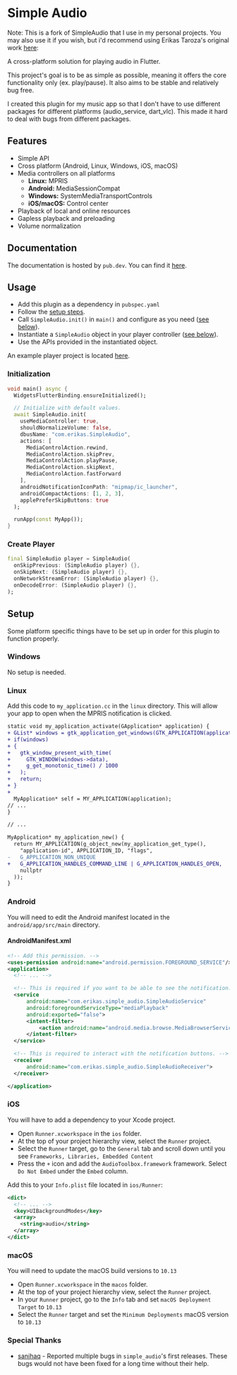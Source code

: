 # Simple Audio

Note: This is a fork of SimpleAudio that I use in my personal projects. You may also use it if you wish, 
but i'd recommend using Erikas Taroza's original work [here](https://pub.dev/packages/simple_audio): 

A cross-platform solution for playing audio in Flutter.

This project's goal is to be as simple as possible, meaning it offers the core functionality only (ex. play/pause).
It also aims to be stable and relatively bug free.

I created this plugin for my music app so that I don't have to use different packages for different
platforms (audio_service, dart_vlc). This made it hard to deal with bugs from different packages.

## Features

- Simple API
- Cross platform (Android, Linux, Windows, iOS, macOS)
- Media controllers on all platforms
  - **Linux:** MPRIS
  - **Android:** MediaSessionCompat
  - **Windows:** SystemMediaTransportControls
  - **iOS/macOS:** Control center
- Playback of local and online resources
- Gapless playback and preloading
- Volume normalization

## Documentation

The documentation is hosted by `pub.dev`. You can find it [here](https://pub.dev/documentation/simple_audio/latest/simple_audio/simple_audio-library.html).

## Usage

- Add this plugin as a dependency in `pubspec.yaml`
- Follow the [setup steps](https://github.com/erikas-taroza/simple_audio#setup).
- Call `SimpleAudio.init()` in `main()` and configure as you need ([see below](https://github.com/erikas-taroza/simple_audio#initialization)).
- Instantiate a `SimpleAudio` object in your player controller ([see below](https://github.com/erikas-taroza/simple_audio#create-player)).
- Use the APIs provided in the instantiated object.

An example player project is located [here](https://github.com/erikas-taroza/simple_audio/tree/master/example).

### Initialization

```dart
void main() async {
  WidgetsFlutterBinding.ensureInitialized();

  // Initialize with default values.
  await SimpleAudio.init(
    useMediaController: true,
    shouldNormalizeVolume: false,
    dbusName: "com.erikas.SimpleAudio",
    actions: [
      MediaControlAction.rewind,
      MediaControlAction.skipPrev,
      MediaControlAction.playPause,
      MediaControlAction.skipNext,
      MediaControlAction.fastForward
    ],
    androidNotificationIconPath: "mipmap/ic_launcher",
    androidCompactActions: [1, 2, 3],
    applePreferSkipButtons: true
  );

  runApp(const MyApp());
}
```

### Create Player

```dart
final SimpleAudio player = SimpleAudio(
  onSkipPrevious: (SimpleAudio player) {},
  onSkipNext: (SimpleAudio player) {},
  onNetworkStreamError: (SimpleAudio player) {},
  onDecodeError: (SimpleAudio player) {},
);
```

## Setup

Some platform specific things have to be set up in order for this plugin to function properly.

### Windows

No setup is needed.

### Linux

Add this code to `my_application.cc` in the `linux` directory. This will allow
your app to open when the MPRIS notification is clicked.

```diff
static void my_application_activate(GApplication* application) {
+ GList* windows = gtk_application_get_windows(GTK_APPLICATION(application));
+ if(windows)
+ {
+   gtk_window_present_with_time(
+     GTK_WINDOW(windows->data),
+     g_get_monotonic_time() / 1000
+   );
+   return;
+ }
+
  MyApplication* self = MY_APPLICATION(application);
// ...
}

// ...

MyApplication* my_application_new() {
  return MY_APPLICATION(g_object_new(my_application_get_type(),
    "application-id", APPLICATION_ID, "flags",
-   G_APPLICATION_NON_UNIQUE
+   G_APPLICATION_HANDLES_COMMAND_LINE | G_APPLICATION_HANDLES_OPEN,
    nullptr
  ));
}
```

### Android

You will need to edit the Android manifest located in the `android/app/src/main` directory.

#### AndroidManifest.xml

```xml
<!-- Add this permission. -->
<uses-permission android:name="android.permission.FOREGROUND_SERVICE"/>
<application>
  <!-- ... -->

  <!-- This is required if you want to be able to see the notification. -->
  <service
      android:name="com.erikas.simple_audio.SimpleAudioService"
      android:foregroundServiceType="mediaPlayback"
      android:exported="false">
      <intent-filter>
          <action android:name="android.media.browse.MediaBrowserService" />
      </intent-filter>
  </service>

  <!-- This is required to interact with the notification buttons. -->
  <receiver
      android:name="com.erikas.simple_audio.SimpleAudioReceiver">
  </receiver>

</application>
```

### iOS

You will have to add a dependency to your Xcode project.

- Open `Runner.xcworkspace` in the `ios` folder.
- At the top of your project hierarchy view, select the `Runner` project.
- Select the `Runner` target, go to the `General` tab and scroll down until you see `Frameworks, Libraries, Embedded Content`
- Press the `+` icon and add the `AudioToolbox.framework` framework. Select `Do Not Embed` under the `Embed` column.

Add this to your `Info.plist` file located in `ios/Runner`:

```xml
<dict>
  <!-- ... -->
  <key>UIBackgroundModes</key>
  <array>
    <string>audio</string>
  </array>
</dict>
```

### macOS

You will need to update the macOS build versions to `10.13`

- Open `Runner.xcworkspace` in the `macos` folder.
- At the top of your project hierarchy view, select the `Runner` project.
- In your `Runner` project, go to the `Info` tab and set `macOS Deployment Target` to `10.13`
- Select the `Runner` target and set the `Minimum Deployments` macOS version to `10.13`

### Special Thanks

- [sanihaq](https://github.com/sanihaq) - Reported multiple bugs in `simple_audio`'s first releases.
  These bugs would not have been fixed for a long time without their help.

